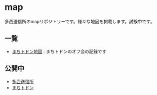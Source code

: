 # map

多西送信所のmapリポジトリーです。様々な地図を掲載します。試験中です。

## 一覧

- [まちトドン地図](https://westantenna.github.io/map/matitodon/) : まちトドンのオフ会の記録です

## 公開中

- [多西送信所](http://westantenna.com/)
- [まちトドン](https://matitodon.com/)
